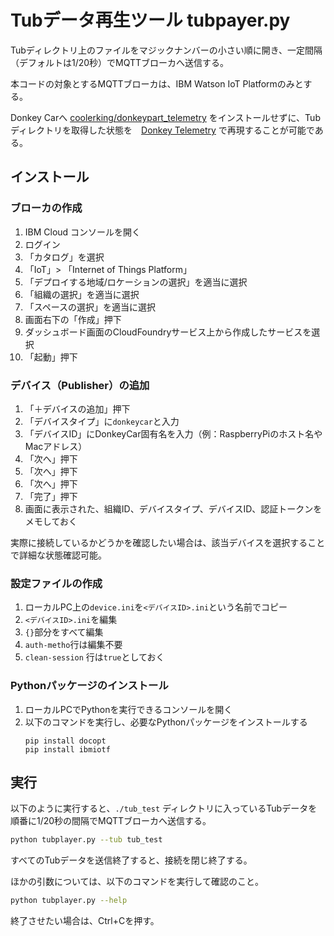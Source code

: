 # Tubデータ再生ツール tubpayer.py

Tubディレクトリ上のファイルをマジックナンバーの小さい順に開き、一定間隔（デフォルトは1/20秒）でMQTTブローカへ送信する。

本コードの対象とするMQTTブローカは、IBM Watson IoT Platformのみとする。

Donkey Carへ [coolerking/donkeypart_telemetry](https://github.com/coolerking/donkeypart_telemetry) をインストールせずに、Tubディレクトリを取得した状態を　[Donkey Telemetry](https://github.com/coolerking/donkey_telemetry) で再現することが可能である。


## インストール

### ブローカの作成

1. IBM Cloud コンソールを開く
2. ログイン
3. 「カタログ」を選択
4. 「IoT」> 「Internet of Things Platform」
5. 「デプロイする地域/ロケーションの選択」を適当に選択
6. 「組織の選択」を適当に選択
7. 「スペースの選択」を適当に選択
8. 画面右下の「作成」押下
9. ダッシュボード画面のCloudFoundryサービス上から作成したサービスを選択
10. 「起動」押下

### デバイス（Publisher）の追加

1. 「＋デバイスの追加」押下
2. 「デバイスタイプ」に`donkeycar`と入力
3. 「デバイスID」にDonkeyCar固有名を入力（例：RaspberryPiのホスト名やMacアドレス）
4. 「次へ」押下
5. 「次へ」押下
6. 「次へ」押下
7. 「完了」押下
8. 画面に表示された、組織ID、デバイスタイプ、デバイスID、認証トークンをメモしておく

実際に接続しているかどうかを確認したい場合は、該当デバイスを選択することで詳細な状態確認可能。

### 設定ファイルの作成

1. ローカルPC上の`device.ini`を`<デバイスID>.ini`という名前でコピー
2. `<デバイスID>.ini`を編集
3. `{}`部分をすべて編集
4. `auth-metho`行は編集不要
5. `clean-session` 行は`true`としておく

### Pythonパッケージのインストール

1. ローカルPCでPythonを実行できるコンソールを開く
2. 以下のコマンドを実行し、必要なPythonパッケージをインストールする
   ```
   pip install docopt
   pip install ibmiotf
   ```

## 実行

以下のように実行すると、`./tub_test` ディレクトリに入っているTubデータを順番に1/20秒の間隔でMQTTブローカへ送信する。
```bash
python tubplayer.py --tub tub_test
```

すべてのTubデータを送信終了すると、接続を閉じ終了する。

ほかの引数については、以下のコマンドを実行して確認のこと。
```bash
python tubplayer.py --help
```

終了させたい場合は、Ctrl+Cを押す。